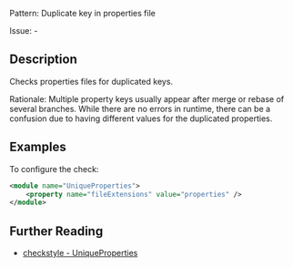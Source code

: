 Pattern: Duplicate key in properties file

Issue: -

## Description

Checks properties files for duplicated keys. 

Rationale: Multiple property keys usually appear after merge or rebase of several branches. While there are no errors in runtime, there can be a confusion due to having different values for the duplicated properties. 

## Examples

To configure the check: 


```xml
<module name="UniqueProperties">
    <property name="fileExtensions" value="properties" />
</module>
```

## Further Reading

* [checkstyle - UniqueProperties](https://checkstyle.sourceforge.io/checks/misc/uniqueproperties.html#UniqueProperties)
